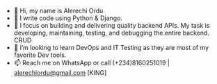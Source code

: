 - 👋 Hi, my name is Alerechi Ordu
- 👀 I write code using Python & Django.
- 🌱  I focus on building and delivering quality backend APIs. My task is
developing, maintaining, testing, and debugging the entire backend. CRUD
- 💞️ I’m looking to learn DevOps and IT Testing as they are most of my favorite Dev tools.
- 📫 Reach me on WhatsApp or call (+234)8160251019 | alerechiordu@gmail.com
[KING]

